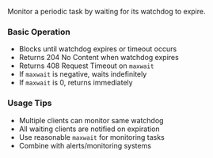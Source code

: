 Monitor a periodic task by waiting for its watchdog to expire.

### Basic Operation
- Blocks until watchdog expires or timeout occurs
- Returns 204 No Content when watchdog expires
- Returns 408 Request Timeout on `maxwait`
- If `maxwait` is negative, waits indefinitely
- If `maxwait` is 0, returns immediately

### Usage Tips
- Multiple clients can monitor same watchdog
- All waiting clients are notified on expiration
- Use reasonable `maxwait` for monitoring tasks
- Combine with alerts/monitoring systems
